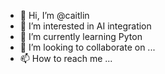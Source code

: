 - 👋 Hi, I’m @caitlin
- 👀 I’m interested in AI integration
- 🌱 I’m currently learning Pyton
- 💞️ I’m looking to collaborate on ...
- 📫 How to reach me ...

<!---
caitlin4c/caitlin4c is a ✨ special ✨ repository because its `README.md` (this file) appears on your GitHub profile.
You can click the Preview link to take a look at your changes.
--->
